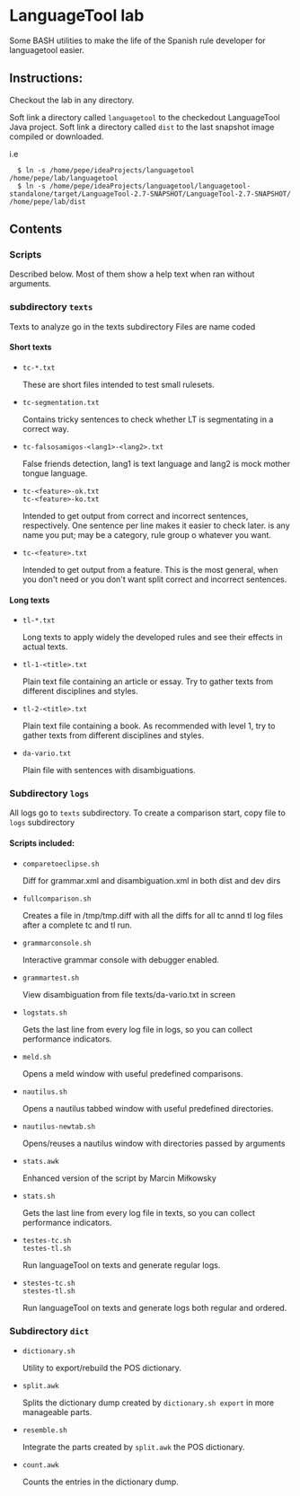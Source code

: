 # LanguageTool lab

Some BASH utilities to make the life of the Spanish rule developer for languagetool easier.

## Instructions:

Checkout the lab in any directory.

Soft link a directory called `languagetool` to the checkedout LanguageTool Java project.
Soft link a directory called `dist` to the last snapshot image compiled or downloaded.

i.e

```
  $ ln -s /home/pepe/ideaProjects/languagetool /home/pepe/lab/languagetool
  $ ln -s /home/pepe/ideaProjects/languagetool/languagetool-standalone/target/LanguageTool-2.7-SNAPSHOT/LanguageTool-2.7-SNAPSHOT/ /home/pepe/lab/dist
```

## Contents

### Scripts

Described below. Most of them show a help text when ran without arguments.

### subdirectory `texts`

Texts to analyze go in the texts subdirectory Files are name coded

#### Short texts

* `tc-*.txt`

  These are short files intended to test small rulesets.

* `tc-segmentation.txt`

  Contains tricky sentences to check whether LT is segmentating in a correct way.

* `tc-falsosamigos-<lang1>-<lang2>.txt`

  False friends detection, lang1 is text language and lang2 is mock mother tongue language.

* `tc-<feature>-ok.txt`  
  `tc-<feature>-ko.txt`

  Intended to get output from correct and incorrect sentences, respectively. One sentence per line makes it easier to check later.
<feature> is any name you put; may be a category, rule group o whatever you want.

* `tc-<feature>.txt`

  Intended to get output from a feature. This is the most general, when you don't need or you don't want split correct and incorrect sentences.

#### Long texts

* `tl-*.txt`

  Long texts to apply widely the developed rules and see their effects in actual texts.

* `tl-1-<title>.txt`

  Plain text file containing an article or essay. Try to gather texts from different disciplines and styles.

* `tl-2-<title>.txt`

  Plain text file containing a book. As recommended with level 1, try to gather texts from different disciplines and styles.

* `da-vario.txt`

  Plain file with sentences with disambiguations.

### Subdirectory `logs`


All logs go to `texts` subdirectory. To create a comparison start, copy file to `logs` subdirectory

#### Scripts included:

* `comparetoeclipse.sh`

  Diff for grammar.xml and disambiguation.xml in both dist and dev dirs

* `fullcomparison.sh`

  Creates a file in /tmp/tmp.diff with all the diffs for all tc annd tl log files after a complete tc and tl run.

* `grammarconsole.sh`

  Interactive grammar console with debugger enabled.

* `grammartest.sh`

  View disambiguation from file texts/da-vario.txt in screen

* `logstats.sh`

  Gets the last line from every log file in logs, so you can collect performance indicators.

* `meld.sh`

  Opens a meld window with useful predefined comparisons.

* `nautilus.sh`

  Opens a nautilus tabbed window with useful predefined directories.

* `nautilus-newtab.sh`

  Opens/reuses a nautilus window with directories passed by arguments

* `stats.awk`

  Enhanced version of the script by Marcin Miłkowsky

* `stats.sh`

  Gets the last line from every log file in texts, so you can collect performance indicators.

* `testes-tc.sh`  
  `testes-tl.sh`

  Run languageTool on texts and generate regular logs.

* `stestes-tc.sh`  
  `stestes-tl.sh`

  Run languageTool on texts and generate logs both regular and ordered.

### Subdirectory `dict`

* `dictionary.sh`

  Utility to export/rebuild the POS dictionary.
  
* `split.awk`

  Splits the dictionary dump created by `dictionary.sh export` in more manageable parts.
  
* `resemble.sh`

  Integrate the parts created by `split.awk` the POS dictionary.
  
* `count.awk`

  Counts the entries in the dictionary dump.
